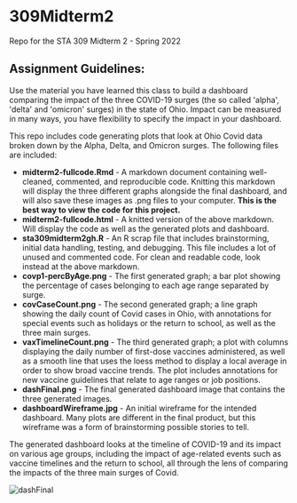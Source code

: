 # 309Midterm2
Repo for the STA 309 Midterm 2 - Spring 2022

## Assignment Guidelines:
Use the material you have learned this class to build a dashboard comparing the impact of the three COVID-19 surges (the so called 'alpha', 'delta' and 'omicron' surges) in the state of Ohio.  Impact can be measured in many ways, you have flexibility to specify the impact in your dashboard. 

This repo includes code generating plots that look at Ohio Covid data broken down by the Alpha, Delta, and Omicron surges. The following files are included:

* **midterm2-fullcode.Rmd** - A markdown document containing well-cleaned, commented, and reproducible code. Knitting this markdown will display the three different graphs alongside the final dashboard, and will also save these images as .png files to your computer. **This is the best way to view the code for this project.**
* **midterm2-fullcode.html** - A knitted version of the above markdown. Will display the code as well as the generated plots and dashboard.
* **sta309midterm2gh.R** - An R scrap file that includes brainstorming, initial data handling, testing, and debugging. This file includes a lot of unused and commented code. For clean and readable code, look instead at the above markdown.
* **covp1-percByAge.png** - The first generated graph; a bar plot showing the percentage of cases belonging to each age range separated by surge.
* **covCaseCount.png** - The second generated graph; a line graph showing the daily count of Covid cases in Ohio, with annotations for special events such as holidays or the return to school, as well as the three main surges.
* **vaxTimelineCount.png** - The third generated graph; a plot with columns displaying the daily number of first-dose vaccines administered, as well as a smooth line that uses the loess method to display a local average in order to show broad vaccine trends. The plot includes annotations for new vaccine guidelines that relate to age ranges or job positions.
* **dashFinal.png** - The final generated dashboard image that contains the three generated images.
* **dashboardWireframe.jpg** - An initial wireframe for the intended dashboard. Many plots are different in the final product, but this wireframe was a form of brainstorming possible stories to tell.

The generated dashboard looks at the timeline of COVID-19 and its impact on various age groups, including the impact of age-related events such as vaccine timelines and the return to school, all through the lens of comparing the impacts of the three main surges of Covid.

![dashFinal](https://user-images.githubusercontent.com/78824872/165011408-ca7c5ce1-f556-4b7f-b3f6-038915679a1c.png)

